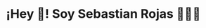<div id="header" align="center">
    <h1 align="center">¡Hey 👋! Soy Sebastian Rojas 👨🏻‍💻</h1>
</div>

<!--
**TheGreatRed/thegreatred** is a ✨ _special_ ✨ repository because its `README.md` (this file) appears on your GitHub profile.

Here are some ideas to get you started:

- 🔭 I’m currently working on ...
- 🌱 I’m currently learning ...
- 👯 I’m looking to collaborate on ...
- 🤔 I’m looking for help with ...
- 💬 Ask me about ...
- 📫 How to reach me: ...
- 😄 Pronouns: ...
- ⚡ Fun fact: ...
-->
